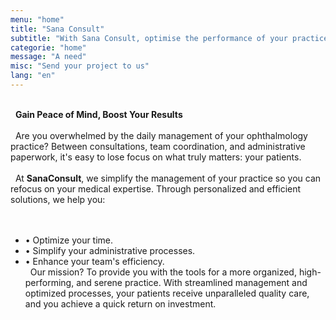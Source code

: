 ```yaml
---
menu: "home"
title: "Sana Consult"
subtitle: "With Sana Consult, optimise the performance of your practice by drawing on our unique expertise and offering a unique experience to your team and your patients."
categorie: "home"
message: "A need"
misc: "Send your project to us"
lang: "en"
---
```

\
&nbsp;
**Gain Peace of Mind, Boost Your Results**
\
\
&nbsp;
Are you overwhelmed by the daily management of your ophthalmology practice? Between consultations, team coordination, and administrative paperwork, it's easy to lose focus on what truly matters: your patients.
\
\
&nbsp;
At **SanaConsult**, we simplify the management of your practice so you can refocus on your medical expertise. Through personalized and efficient solutions, we help you:
\
\
&nbsp;
- •	Optimize your time.
- •	Simplify your administrative processes.
- •	Enhance your team's efficiency.
\
&nbsp;
Our mission? To provide you with the tools for a more organized, high-performing, and serene practice. With streamlined management and optimized processes, your patients receive unparalleled quality care, and you achieve a quick return on investment.
